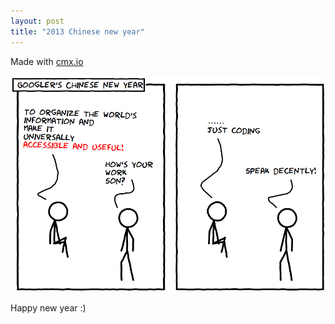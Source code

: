 ```yaml
---
layout: post
title: "2013 Chinese new year"
---
```


Made with [cmx.io](http://cmx.io)

![xkcd-chinese-new-year](/images/article/xkcd-chinese-new-year.png)


Happy new year :)
